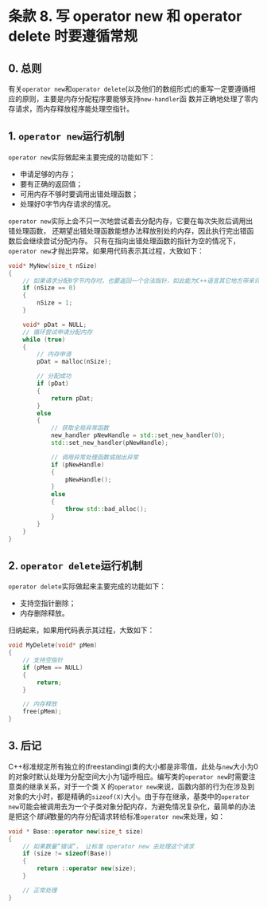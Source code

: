# 条款 8. 写 operator new 和 operator delete 时要遵循常规

## 0. 总则

有关`operator new`和`operator delete`(以及他们的数组形式)的重写一定要遵循相应的原则，主要是内存分配程序要能够支持`new-handler`函
数并正确地处理了零内存请求，而内存释放程序能处理空指针。

## 1. `operator new`运行机制

`operator new`实际做起来主要完成的功能如下：

* 申请足够的内存；
* 要有正确的返回值；
* 可用内存不够时要调用出错处理函数；
* 处理好0字节内存请求的情况。

`operator new`实际上会不只一次地尝试着去分配内存，它要在每次失败后调用出错处理函数，
还期望出错处理函数能想办法释放别处的内存，因此执行完出错函数后会继续尝试分配内存。
只有在指向出错处理函数的指针为空的情况下，`operator new`才抛出异常。如果用代码表示其过程，大致如下：

```cpp
void* MyNew(size_t nSize)
{
    // 如果请求分配0字节内存时，也要返回一个合法指针，如此能为C++语言其它地方带来许多简便。
    if (nSize == 0)
    {
        nSize = 1;
    }

    void* pDat = NULL;
    // 循环尝试申请分配内存
    while (true)
    {
        // 内存申请
        pDat = malloc(nSize);

        // 分配成功
        if (pDat)
        {
            return pDat;
        }
        else
        {
            // 获取全局异常函数
            new_handler pNewHandle = std::set_new_handler(0);
            std::set_new_handler(pNewHandle);

            // 调用异常处理函数或抛出异常
            if (pNewHandle)
            {
                pNewHandle();
            }
            else
            {
                throw std::bad_alloc();
            }
        }
    }
}
```

## 2. `operator delete`运行机制

`operator delete`实际做起来主要完成的功能如下：

* 支持空指针删除；
* 内存删除释放。

归纳起来，如果用代码表示其过程，大致如下：

```cpp
void MyDelete(void* pMem)
{
    // 支持空指针
    if (pMem == NULL)
    {
        return;
    }

    // 内存释放
    free(pMem);
}
```

## 3. 后记

C++标准规定所有独立的(freestanding)类的大小都是非零值，此处与`new`大小为0的对象时默认处理为分配空间大小为1遥呼相应。编写类的`operator new`时需要注意类的继承关系，对于一个类 X 的`operator new`来说，函数内部的行为在涉及到对象的大小时，都是精确的`sizeof(X)`大小。由于存在继承，基类中的`operator new`可能会被调用去为一个子类对象分配内存，为避免情况复杂化，最简单的办法是把这个*错误*数量的内存分配请求转给标准`operator new`来处理，如：

```cpp
void * Base::operator new(size_t size)
{
    // 如果数量“错误”， 让标准 operator new 去处理这个请求
    if (size != sizeof(Base))
    {
        return ::operator new(size);
    }

    // 正常处理
}
```
